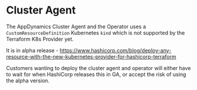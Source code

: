 # Cluster Agent

The AppDynamics Cluster Agent and the Operator uses a `CustomResourceDefinition` Kubernetes `kind` which is not supported by the Terraform K8s Provider yet.

 It is in alpha release  - https://www.hashicorp.com/blog/deploy-any-resource-with-the-new-kubernetes-provider-for-hashicorp-terraform

 Customers wanting to deploy the cluster agent and operator will either have to wait for when HashiCorp releases this in GA,  or accept the risk of using the alpha version.
